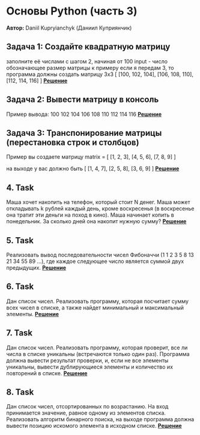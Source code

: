 # Основы Python (часть 3)

**Автор:** Daniil Kupryianchyk (Даниил Куприянчик)

## Задача 1: Создайте квадратную матрицу 
заполните её числами с шагом 2, начиная от 100
input - число обозначающее размер матрицы 
к примеру если я передам 3, то программа должны создать матрицу 3х3
[
    [100, 102, 104],
    [106, 108, 110],
    [112, 114, 116]
]
**[Решение](task_1.py)**

## Задача 2: Вывести матрицу в консоль
Пример вывода:
100  102  104
106  108  110
112  114  116
**[Решение](task_2.py)**

## Задача 3: Транспонирование матрицы (перестановка строк и столбцов)
Пример
вы создаете матрицу
matrix = [
    [1, 2, 3],
    [4, 5, 6],
    [7, 8, 9]
]

на выходе у вас должно быть
[
    [1, 4, 7],
    [2, 5, 8],
    [3, 6, 9]
]
**[Решение](task_3.py)**

## 4. Task
Маша хочет накопить на телефон, который стоит N
денег. Маша может откладывать k рублей каждый день,
кроме воскресенья (в воскресенье она тратит эти деньги на
поход в кино). Маша начинает копить в понедельник. За
сколько дней она накопит нужную сумму?
**[Решение](task_4.py)**

## 5. Task
Реализовать вывод последовательности чисел
Фибоначчи (1 1 2 3 5 8 13 21 34 55 89 ...), где каждое
следующее число является суммой двух предыдущих.
**[Решение](task_5.py)**

## 6. Task
Дан список чисел. Реализовать программу, которая
посчитает сумму всех чисел в списке, а также найдет
минимальный и максимальный элементы.
**[Решение](task_6.py)**

## 7. Task
Дан список чисел. Реализовать программу, которая
проверит, все ли числа в списке уникальны (встречаются
только один раз). Программа должна вывести результат
проверки, и, если не все элементы уникальны, вывести
дублирующиеся элементы и количество их повторений в
списке.
**[Решение](task_7.py)**

## 8. Task
Дан список чисел, отсортированных по возрастанию.
На вход принимается значение, равное одному из элементов
списка. Реализовать алгоритм бинарного поиска, на выходе
программа должна вывести позицию искомого элемента в
исходном списке.
**[Решение](task_8.py)**